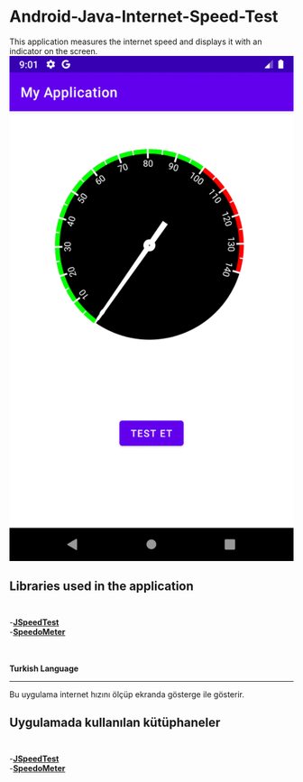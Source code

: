 # Android-Java-Internet-Speed-Test
This application measures the internet speed and displays it with an indicator on the screen. <br>
<img src="image.gif">



Libraries used in the application<br><br>
-----------------------------------------
-<a href="https://github.com/bertrandmartel/speed-test-lib"><b>JSpeedTest</b> </a><br>
-<a href="https://github.com/jignesh13/SpeedoMeter"><b>SpeedoMeter</b> </a><br>


<br><br><b>Turkish Language</b>
<hr>

Bu uygulama internet hızını ölçüp ekranda gösterge ile gösterir.

Uygulamada kullanılan kütüphaneler<br><br>
-----------------------------------------
-<a href="https://github.com/bertrandmartel/speed-test-lib"><b>JSpeedTest</b> </a><br>
-<a href="https://github.com/jignesh13/SpeedoMeter"><b>SpeedoMeter</b> </a><br>
